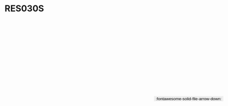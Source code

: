 
# RES030S

<a href='../RES030S.pdf' download>
<button class='md-button -primary' 
id='download-btn' style="position: fixed; top: 10%; right: 20px; 
        transform: translateY(-50%); z-index: 1000;  border: none; ">
:fontawesome-solid-file-arrow-down: 
</button>
</a>

<div 
    id='../RES030S.pdf' 
    data-pdf-url='../RES030S.pdf'
    style=' width: 100%; height: auto;overflow: auto;'>
</div>

